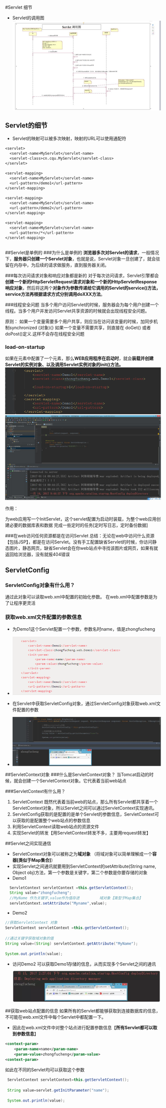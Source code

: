 #Servlet 细节

 * Servlet的调用图![图 1](../../images/06bf1df8c3df851dbe42383794ff593aa83f632412c5cbafd2523fe7d5b6ecbf.png)  



## Servlet的细节
  * Servlet的映射可以被多次映射，映射的URL可以使用通配符
  ```
  <servlet>
    <servlet-name>MyServlet</servlet-name>
    <servlet-class>cn.cqu.MyServlet</servlet-class>
  </servlet>

  <servlet-mapping>
    <servlet-name>MyServlet</servlet-name>
    <url-pattern>/demo1</url-pattern>
  </servlet-mapping>

  <servlet-mapping>
    <servlet-name>MyServlet</servlet-name>
    <url-pattern>/demo2</url-pattern>
  </servlet-mapping>

  <servlet-mapping>
    <servlet-name>MyServlet</servlet-name>
    <url-pattern>/*</url-pattern>
  </servlet-mapping>

  
  ```


##Servlet是单例的
###为什么是单例的
**浏览器多次对Servlet的请求**，一般情况下，**服务器只创建一个Servlet对象**，也就是说，Servlet对象一旦创建了，就会驻留在内存中，为后续的请求做服务，直到服务器关闭。

###每次访问请求对象和响应对象都是新的
对于每次访问请求，Servlet引擎都会**创建一个新的HttpServletRequest请求对象和一个新的HttpServletResponse响应对象**，然后将这两个**对象作为参数传递给它调用的Servlet的service()方法，service方法再根据请求方式分别调用doXXX方法**。

###线程安全问题
当多个用户访问Servlet的时候，服务器会为每个用户创建一个线程。当多个用户并发访问Servlet共享资源的时候就会出现线程安全问题。

原则：
如果一个变量需要多个用户共享，则应当在访问该变量的时候，加同步机制synchronized (对象){}
如果一个变量不需要共享，则直接在 doGet() 或者 doPost()定义.这样不会存在线程安全问题


### load-on-startup
如果在元素中配置了一个元素，那么**WEB应用程序在启动时**，就会**装载并创建Servlet的实例对象、以及调用Servlet实例对象的init()方法。**
![图 6](../../images/dae65b1d22a22bbbfeeb2d1088f14bd17d5caa7b7dc81472870a58d04d697cf6.png)  
![图 7](../../images/19fc26407d314674cd8370d0e859def2704965ed197bbf7361061bdc3b50d982.png)  

作用：

为web应用写一个InitServlet，这个servlet配置为启动时装载，为整个web应用创建必要的数据库表和数据
完成一些定时的任务[定时写日志，定时备份数据]



###在web访问任何资源都是在访问Servlet
总结：无论在web中访问什么资源【包括JSP】，都是在访问Servlet。没有手工配置缺省Servlet的时候，你访问静态图片，静态网页，缺省Servlet会在你web站点中寻找该图片或网页，如果有就返回给浏览器，没有就报404错误



## ServletConfig
### ServletConfig对象有什么用？
通过此对象可以读取web.xml中配置的初始化参数。
在web.xml中配置参数是为了让程序更灵活

### 获取web.xml文件配置的参数信息
* 为Demo1这个Servlet配置一个参数，参数名时name，值是zhongfucheng
* ![图 8](../../images/ec3aa87d736dd387600813342cbc65c98f5bd1f44172e084eeef64207ab34e50.png)  


* 在Servlet中获取ServletConfig对象，通过ServletConfig对象获取web.xml文件配置的参数
* ![图 9](../../images/81a274cfe978068a4ceb90bd94246245466794dd3daf1d2fab30df4c5360b546.png)  
  


##ServletContext对象
###什么是ServletContext对象？
当Tomcat启动的时候，就会创建一个ServletContext对象。它代表着当前web站点

###ServletContext有什么用？
1. ServletContext 既然代表着当前web的站点，那么所有Servlet都共享着一个ServletContext对象，所以Servlet之间可以通过ServletContext实现通讯。
2. ServletConfig获取的是配置的是单个Servlet的参数信息，ServletContext可以获取的是配置整个web站点的参数信息
3. 利用ServletContext读取web站点的资源文件
4. 实现Servlet的转发【用ServletContext转发不多，主要用request转发】


##Servlet之间实现通信
* ServletContext对象可以被称之为**域对象**
（将域对象可以简单理解成一个**容器[类似于Map集合]**）
* 实现Servlet之间通讯就要用到ServletContext的setAttribute(String name, Object obj)方法，第一个参数是关键字，第二个参数是你要存储的对象
* Demo1
```JAVA
  ServletContext servletContext =this.getServletContext();
  String value="zhongfucheng";
  //MyName 作为关键字,value作为值存进         域对象【类型于Map集合】
  servletContext.setAttribute("Myname",value);
```
* Demo2
```JAVA
//获取ServletContext 对象
ServletContext servletContext =this.getServletContext();

//通过关键字获取域对象的值
String value=(String) servletContext.getAttribute("MyName");

System.out.println(value);
```

* 访问Demo2 可以获取Demo1存储的信息，从而实现多个Servlet之间的通讯
  ![图 10](../../images/4ae2ee7fd42c0421ece9de18d8b8f35c75c772790f5dd0e99158d05d3c766a7d.png)  


##获取web站点配置的信息
如果所有的Servlet都能够获取到连接数据库的信息，不可能在web.xml文件中每个Servlet中都配置一下。
* 因此在web.xml文件中对整个站点进行配置参数信息【**所有Servlet都可以取到参数信息**】
```XML
<context-param>
    <param-name>name</param-name>
    <param-value>zhongfucheng</param-value>
<context-param>
```

如此在不同的Servlet均可以获取这个参数
```JAVA
 ServletContext servletContext=this.getServletContext();
 
 String value=servlet.getInitParameter("name");

 System.out.println(value);

```